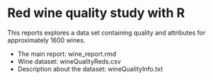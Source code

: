 # Red wine quality study with R

This reports explores a data set containing quality and attributes for approximately 1600 wines.

- The main report: wine_report.rmd
- Wine dataset: wineQualityReds.csv
- Description about the dataset: wineQualityInfo.txt


